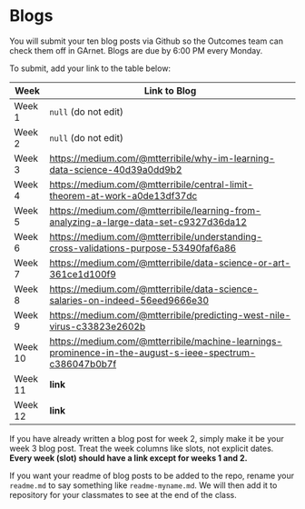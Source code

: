 # Blogs

You will submit your ten blog posts via Github so the Outcomes team can check them off in GArnet. Blogs are due by 6:00 PM every Monday.

To submit, add your link to the table below:

| Week          | Link to Blog 				 	|
| ------------- | ------------------------------|
| Week 1        | `null` (do not edit)			|
| Week 2        | `null` (do not edit)			|
| Week 3        | https://medium.com/@mtterribile/why-im-learning-data-science-40d39a0dd9b2     				|
| Week 4        |https://medium.com/@mtterribile/central-limit-theorem-at-work-a0de13df37dc   				|
| Week 5        |https://medium.com/@mtterribile/learning-from-analyzing-a-large-data-set-c9327d36da12   				|
| Week 6        | https://medium.com/@mtterribile/understanding-cross-validations-purpose-53490faf6a86				|
| Week 7        | https://medium.com/@mtterribile/data-science-or-art-361ce1d100f9					|
| Week 8        | https://medium.com/@mtterribile/data-science-salaries-on-indeed-56eed9666e30						|
| Week 9        | https://medium.com/@mtterribile/predicting-west-nile-virus-c33823e2602b					|
| Week 10       | https://medium.com/@mtterribile/machine-learnings-prominence-in-the-august-s-ieee-spectrum-c386047b0b7f			|
| Week 11       | **link**						|
| Week 12       | **link**						|

If you have already written a blog post for week 2, simply make it be your week 3 blog post. Treat the week columns like slots, not explicit dates. **Every week (slot) should have a link except for weeks 1 and 2.**

If you want your readme of blog posts to be added to the repo, rename your `readme.md` to say something like `readme-myname.md`. We will then add it to repository for your classmates to see at the end of the class.
